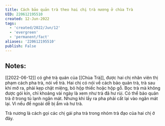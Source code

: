 ```yaml
---
title: Cách bảo quản trà theo hai chị trà nương ở chùa Trà
UID: 220612195510
created: 12-Jun-2022
tags:
  - 'created/2022/Jun/12'
  - 'evergreen'
  - 'permanent/fact'
aliases: '220612195510'
publish: False
---
```

## Notes:
[[2022-06-12]] có ghé trà quán của [[Chùa Trà]], được hai chị nhân viên thị phạm cách pha trà, nói về trà. Hai chị có nói về cách bảo quản trà, trà sau khi mở ra, phải kẹp chặt miệng, bỏ hộp thiếc hoặc hộp gỗ. Bọc trà mà không được gói kín, chỉ khoảng vài ngày là xem như trà đã hư rùi. Có thể bảo quản trà ở trong tủ lạnh ngăn mát. Nhưng khi lấy ra pha phải cất lại vào ngăn mát lại. Vì nếu để ngoài dễ bị ẩm và hư trà.

Trà nương là cách gọi các chị gái pha trà trong nhóm trà đạo của hai chị ở đây.